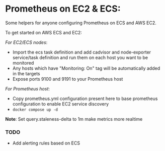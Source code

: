 # Prometheus on EC2 & ECS:

Some helpers for anyone configuring Prometheus on ECS and AWS EC2.

To get started on AWS ECS and EC2:

_For EC2/ECS nodes_:

- Import the ecs task definition and add cadvisor and node-exporter service/task definition and run them on each host you want to be monitored
- Any hosts which have "Monitoring: On" tag will be automatically added in the targets
- Expose ports 9100 and 9191 to your Prometheus host

_For Prometheus host_:

- Copy prometheus.yml configuration present here to base prometheus configuration to enable EC2 service discovery
- `docker compose up -d`

**Note**:
Set query.staleness-delta to 1m make metrics more realtime

### TODO

- Add alerting rules based on ECS
